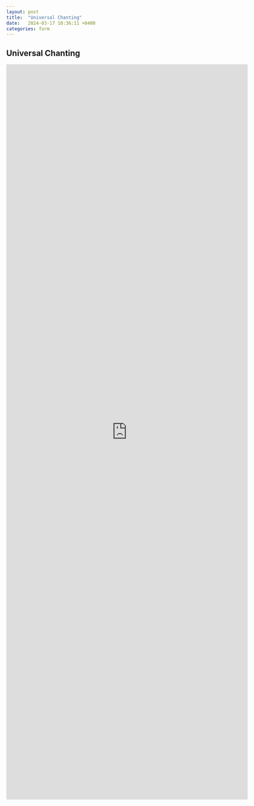 ```yaml
---
layout: post
title:  "Universal Chanting"
date:   2024-03-17 10:36:11 +0400
categories: form
---
```


## Universal Chanting

<iframe src="https://docs.google.com/forms/d/e/1FAIpQLScC0zhpUvoWl4cYihAECs3ogeIu0MOQLdEvJHYPpgS9n324HA/viewform?embedded=true" width="640" height="1950" frameborder="0" marginheight="0" marginwidth="0">Loading…</iframe>


[jekyll-docs]: https://jekyllrb.com/docs/home
[jekyll-gh]:   https://github.com/jekyll/jekyll
[jekyll-talk]: https://talk.jekyllrb.com/
